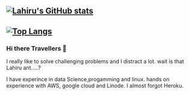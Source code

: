 ## [![Lahiru's GitHub stats](https://github-readme-stats.vercel.app/api?username=LhrSupun&show_icons=true&theme=github_dark&hide_title=true&count_private=true)](https://github.com/LhrSupun)

## [![Top Langs](https://github-readme-stats.vercel.app/api/top-langs/?username=LhrSupun&layout=compact&theme=github_dark)](https://github.com/LhrSupun/github-readme-stats)

### Hi there Travellers 👋

I really like to solve challenging problems and I distract a lot.
wait is that Lahiru ant.....?

I have experince in data Science,progamming and linux. hands on experience with AWS, google cloud and Linode. I almost forgot Heroku.

